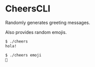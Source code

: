 # CheersCLI

Randomly generates greeting messages.

Also provides random emojis.

```bash
$ ./cheers
hola!

$ ./cheers emoji
💯
```
